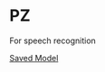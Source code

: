 # PZ
For speech recognition

[Saved Model](http://1.224.223.76:8001/lab/tree/ZYD/SR/best_xlsr-model.pt)